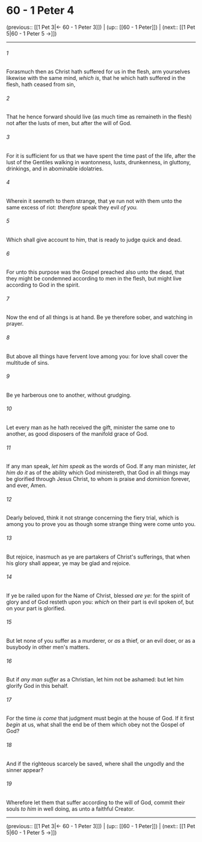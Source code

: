 # 60 - 1 Peter 4

(previous:: [[1 Pet 3|← 60 - 1 Peter 3]]) | (up:: [[60 - 1 Peter]]) | (next:: [[1 Pet 5|60 - 1 Peter 5 →]])

***


###### 1 
Forasmuch then as Christ hath suffered for us in the flesh, arm yourselves likewise with the same mind, _which is_, that he which hath suffered in the flesh, hath ceased from sin, 

###### 2 
That he hence forward should live (as much time as remaineth in the flesh) not after the lusts of men, but after the will of God. 

###### 3 
For it is sufficient for us that we have spent the time past of the life, after the lust of the Gentiles walking in wantonness, lusts, drunkenness, in gluttony, drinkings, and in abominable idolatries. 

###### 4 
Wherein it seemeth to them strange, that ye run not with them unto the same excess of riot: _therefore_ speak they evil _of you._ 

###### 5 
Which shall give account to him, that is ready to judge quick and dead. 

###### 6 
For unto this purpose was the Gospel preached also unto the dead, that they might be condemned according to men in the flesh, but might live according to God in the spirit. 

###### 7 
Now the end of all things is at hand. Be ye therefore sober, and watching in prayer. 

###### 8 
But above all things have fervent love among you: for love shall cover the multitude of sins. 

###### 9 
Be ye harberous one to another, without grudging. 

###### 10 
Let every man as he hath received the gift, minister the same one to another, as good disposers of the manifold grace of God. 

###### 11 
If any man speak, _let him speak_ as the words of God. If any man minister, _let him do it_ as of the ability which God ministereth, that God in all things may be glorified through Jesus Christ, to whom is praise and dominion forever, and ever, Amen. 

###### 12 
Dearly beloved, think it not strange concerning the fiery trial, which is among you to prove you as though some strange thing were come unto you. 

###### 13 
But rejoice, inasmuch as ye are partakers of Christ's sufferings, that when his glory shall appear, ye may be glad and rejoice. 

###### 14 
If ye be railed upon for the Name of Christ, blessed _are ye_: for the spirit of glory and of God resteth upon you: _which_ on their part is evil spoken of, but on your part is glorified. 

###### 15 
But let none of you suffer as a murderer, or _as_ a thief, or an evil doer, or as a busybody in other men's matters. 

###### 16 
But if _any man suffer_ as a Christian, let him not be ashamed: but let him glorify God in this behalf. 

###### 17 
For the time _is come_ that judgment must begin at the house of God. If it first _begin_ at us, what shall the end be of them which obey not the Gospel of God? 

###### 18 
And if the righteous scarcely be saved, where shall the ungodly and the sinner appear? 

###### 19 
Wherefore let them that suffer according to the will of God, commit their souls _to him_ in well doing, as unto a faithful Creator.

***

(previous:: [[1 Pet 3|← 60 - 1 Peter 3]]) | (up:: [[60 - 1 Peter]]) | (next:: [[1 Pet 5|60 - 1 Peter 5 →]])
